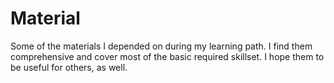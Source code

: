 # Material
Some of the materials I depended on during my learning path. 
I find them comprehensive and cover most of the basic required skillset. 
I hope them to be useful for others, as well. 
